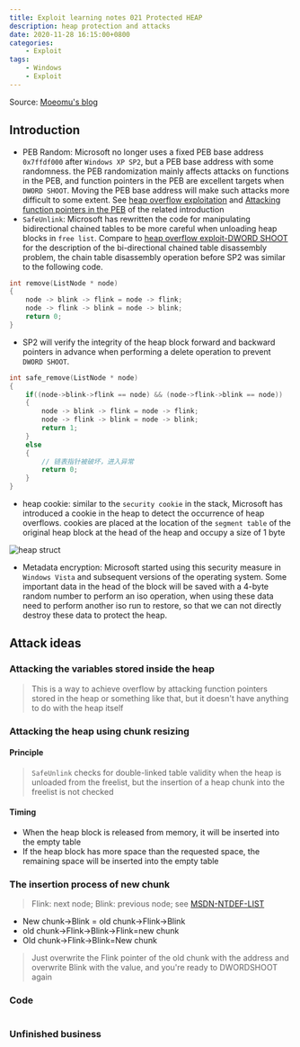 ```yaml
---
title: Exploit learning notes 021 Protected HEAP
description: heap protection and attacks
date: 2020-11-28 16:15:00+0800
categories:
    - Exploit
tags:
    - Windows
    - Exploit
---
```


Source: [Moeomu's blog](/posts/exploit-learning-notes-021-protected-heap/)

## Introduction

- PEB Random: Microsoft no longer uses a fixed PEB base address `0x7ffdf000` after `Windows XP SP2`, but a PEB base address with some randomness. the PEB randomization mainly affects attacks on functions in the PEB, and function pointers in the PEB are excellent targets when `DWORD SHOOT`. Moving the PEB base address will make such attacks more difficult to some extent. See [heap overflow exploitation](https://www.moeomu.com/posts/%E6%BC%8F%E6%B4%9E%E5%AD%A6%E4%B9%A0%E7%AC%94%E8%AE%B0-007-%E5%A0%86%E6%BA%A2%E5%87%BA%E7%9A%84%E5%88%A9%E7%94%A8/) and [Attacking function pointers in the PEB](https://www.moeomu.com/posts/%E6%BC%8F%E6%B4%9E%E5%AD%A6%E4%B9%A0%E7%AC%94%E8%AE%B0-007-%E5%A0%86%E6%BA%A2%E5%87%BA%E7%9A%84%E5%88%A9%E7%94%A8/) of the related introduction
- `SafeUnlink`: Microsoft has rewritten the code for manipulating bidirectional chained tables to be more careful when unloading heap blocks in `free list`. Compare to [heap overflow exploit-DWORD SHOOT](https://www.moeomu.com/posts/%E6%BC%8F%E6%B4%9E%E5%AD%A6%E4%B9%A0%E7%AC%94%E8%AE%B0-007-%E5%A0%86%E6%BA%A2%E5%87%BA%E7%9A%84%E5%88%A9%E7%94%A8/) for the description of the bi-directional chained table disassembly problem, the chain table disassembly operation before SP2 was similar to the following code.

```cpp
int remove(ListNode * node)
{
    node -> blink -> flink = node -> flink;
    node -> flink -> blink = node -> blink;
    return 0;
}
```

- SP2 will verify the integrity of the heap block forward and backward pointers in advance when performing a delete operation to prevent `DWORD SHOOT`.

```cpp
int safe_remove(ListNode * node)
{
    if((node->blink->flink == node) && (node->flink->blink == node))
    {
        node -> blink -> flink = node -> flink;
        node -> flink -> blink = node -> blink;
        return 1;
    }
    else
    {
        // 链表指针被破坏，进入异常
        return 0;
    }
}
```

- heap cookie: similar to the `security cookie` in the stack, Microsoft has introduced a cookie in the heap to detect the occurrence of heap overflows. cookies are placed at the location of the `segment table` of the original heap block at the head of the heap and occupy a size of 1 byte

![heap struct](https://s3.ax1x.com/2020/11/28/DyrdgS.png)

- Metadata encryption: Microsoft started using this security measure in `Windows Vista` and subsequent versions of the operating system. Some important data in the head of the block will be saved with a 4-byte random number to perform an iso operation, when using these data need to perform another iso run to restore, so that we can not directly destroy these data to protect the heap.

## Attack ideas

### Attacking the variables stored inside the heap

> This is a way to achieve overflow by attacking function pointers stored in the heap or something like that, but it doesn't have anything to do with the heap itself

### Attacking the heap using chunk resizing

#### Principle

> `SafeUnlink` checks for double-linked table validity when the heap is unloaded from the freelist, but the insertion of a heap chunk into the freelist is not checked

#### Timing

- When the heap block is released from memory, it will be inserted into the empty table
- If the heap block has more space than the requested space, the remaining space will be inserted into the empty table

### The insertion process of new chunk

> Flink: next node; Blink: previous node; see [MSDN-NTDEF-LIST](https://docs.microsoft.com/en-us/windows/win32/api/ntdef/ns-ntdef-list_entry)

- New chunk->Blink = old chunk->Flink->Blink
- old chunk->Flink->Blink->Flink=new chunk
- Old chunk->Flink->Blink=New chunk

> Just overwrite the Flink pointer of the old chunk with the address and overwrite Blink with the value, and you're ready to DWORDSHOOT again

### Code

```cpp

```

### Unfinished business
